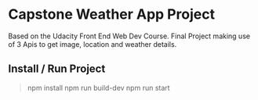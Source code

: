 # Capstone Weather App Project

Based on the Udacity Front End Web Dev Course. Final Project making use of 3 Apis to get image, location and weather details. 

## Install / Run Project
> npm install 
> npm run build-dev
> npm run start


